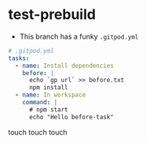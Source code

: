 # test-prebuild

- This branch has a funky `.gitpod.yml`

```yml
# .gitpod.yml
tasks:
  - name: Install dependencies
    before: |
      echo `gp url` >> before.txt
      npm install
  - name: In workspace
    command: |
      # npm start
      echo "Hello before-task"
```

touch
touch
touch